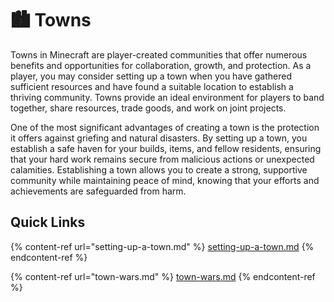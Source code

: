 # 🏙 Towns

Towns in Minecraft are player-created communities that offer numerous benefits and opportunities for collaboration, growth, and protection. As a player, you may consider setting up a town when you have gathered sufficient resources and have found a suitable location to establish a thriving community. Towns provide an ideal environment for players to band together, share resources, trade goods, and work on joint projects.

One of the most significant advantages of creating a town is the protection it offers against griefing and natural disasters. By setting up a town, you establish a safe haven for your builds, items, and fellow residents, ensuring that your hard work remains secure from malicious actions or unexpected calamities. Establishing a town allows you to create a strong, supportive community while maintaining peace of mind, knowing that your efforts and achievements are safeguarded from harm.

## Quick Links

{% content-ref url="setting-up-a-town.md" %}
[setting-up-a-town.md](setting-up-a-town.md)
{% endcontent-ref %}

{% content-ref url="town-wars.md" %}
[town-wars.md](town-wars.md)
{% endcontent-ref %}
